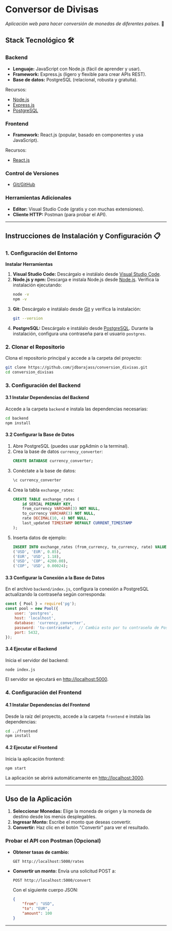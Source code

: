 # Conversor de Divisas

_Aplicación web para hacer conversión de monedas de diferentes países._ 🚀

## Stack Tecnológico 🛠️

### Backend
- **Lenguaje:** JavaScript con Node.js (fácil de aprender y usar).
- **Framework:** Express.js (ligero y flexible para crear APIs REST).
- **Base de datos:** PostgreSQL (relacional, robusta y gratuita).

Recursos:
- [Node.js](https://nodejs.org/en)
- [Express.js](https://expressjs.com)
- [PostgreSQL](https://www.postgresql.org)

### Frontend
- **Framework:** React.js (popular, basado en componentes y usa JavaScript).

Recursos:
- [React.js](https://react.dev)

### Control de Versiones
- [Git/GitHub](https://git-scm.com)

### Herramientas Adicionales
- **Editor:** Visual Studio Code (gratis y con muchas extensiones).
- **Cliente HTTP:** Postman (para probar el API).

---

## Instrucciones de Instalación y Configuración 📋

### 1. Configuración del Entorno

**Instalar Herramientas**

1. **Visual Studio Code:** Descárgalo e instálalo desde [Visual Studio Code](https://code.visualstudio.com).
2. **Node.js y npm:** Descarga e instala Node.js desde [Node.js](https://nodejs.org/en). Verifica la instalación ejecutando:
   ```bash
   node -v
   npm -v
   ```
3. **Git:** Descárgalo e instálalo desde [Git](https://git-scm.com) y verifica la instalación:
   ```bash
   git --version
   ```
4. **PostgreSQL:** Descárgalo e instálalo desde [PostgreSQL](https://www.postgresql.org). Durante la instalación, configura una contraseña para el usuario `postgres`.

### 2. Clonar el Repositorio

Clona el repositorio principal y accede a la carpeta del proyecto:
```bash
git clone https://github.com/jdbarajass/conversion_divisas.git
cd conversion_divisas
```

### 3. Configuración del Backend

#### 3.1 Instalar Dependencias del Backend

Accede a la carpeta `backend` e instala las dependencias necesarias:
```bash
cd backend
npm install
```

#### 3.2 Configurar la Base de Datos

1. Abre PostgreSQL (puedes usar pgAdmin o la terminal).
2. Crea la base de datos `currency_converter`:
   ```sql
   CREATE DATABASE currency_converter;
   ```
3. Conéctate a la base de datos:
   ```sql
   \c currency_converter
   ```
4. Crea la tabla `exchange_rates`:
   ```sql
   CREATE TABLE exchange_rates (
       id SERIAL PRIMARY KEY,
       from_currency VARCHAR(3) NOT NULL,
       to_currency VARCHAR(3) NOT NULL,
       rate DECIMAL(10, 4) NOT NULL,
       last_updated TIMESTAMP DEFAULT CURRENT_TIMESTAMP
   );
   ```
5. Inserta datos de ejemplo:
   ```sql
   INSERT INTO exchange_rates (from_currency, to_currency, rate) VALUES
   ('USD', 'EUR', 0.85),
   ('EUR', 'USD', 1.18),
   ('USD', 'COP', 4200.00),
   ('COP', 'USD', 0.00024);
   ```

#### 3.3 Configurar la Conexión a la Base de Datos

En el archivo `backend/index.js`, configura la conexión a PostgreSQL actualizando la contraseña según corresponda:
```javascript
const { Pool } = require('pg');
const pool = new Pool({
    user: 'postgres',
    host: 'localhost',
    database: 'currency_converter',
    password: 'tu-contraseña',  // Cambia esto por tu contraseña de PostgreSQL
    port: 5432,
});
```

#### 3.4 Ejecutar el Backend

Inicia el servidor del backend:
```bash
node index.js
```
El servidor se ejecutará en [http://localhost:5000](http://localhost:5000).

### 4. Configuración del Frontend

#### 4.1 Instalar Dependencias del Frontend

Desde la raíz del proyecto, accede a la carpeta `frontend` e instala las dependencias:
```bash
cd ../frontend
npm install
```

#### 4.2 Ejecutar el Frontend

Inicia la aplicación frontend:
```bash
npm start
```
La aplicación se abrirá automáticamente en [http://localhost:3000](http://localhost:3000).

---

## Uso de la Aplicación

1. **Seleccionar Monedas:** Elige la moneda de origen y la moneda de destino desde los menús desplegables.
2. **Ingresar Monto:** Escribe el monto que deseas convertir.
3. **Convertir:** Haz clic en el botón "Convertir" para ver el resultado.

### Probar el API con Postman (Opcional)

- **Obtener tasas de cambio:**
  ```http
  GET http://localhost:5000/rates
  ```
- **Convertir un monto:**
  Envía una solicitud POST a:
  ```http
  POST http://localhost:5000/convert
  ```
  Con el siguiente cuerpo JSON:
  ```json
  {
      "from": "USD",
      "to": "EUR",
      "amount": 100
  }
  ```

---
